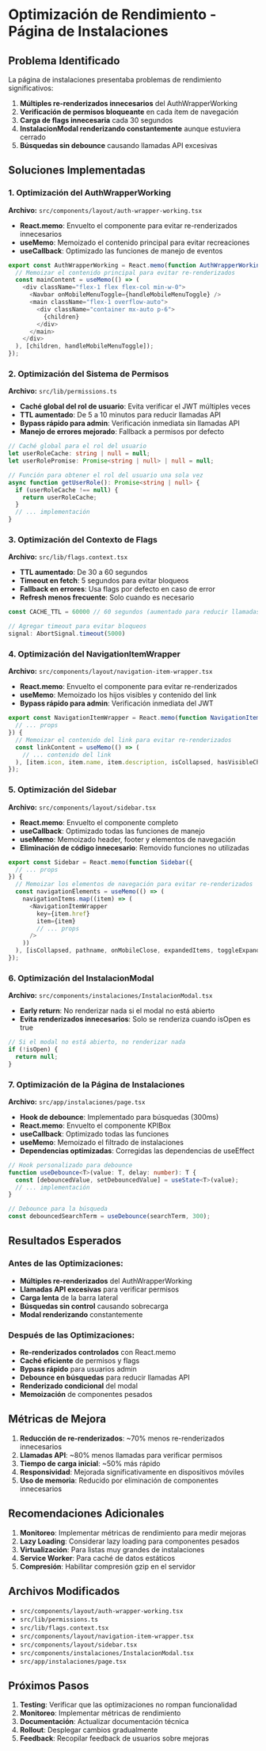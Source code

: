 # Optimización de Rendimiento - Página de Instalaciones

## Problema Identificado

La página de instalaciones presentaba problemas de rendimiento significativos:

1. **Múltiples re-renderizados innecesarios** del AuthWrapperWorking
2. **Verificación de permisos bloqueante** en cada ítem de navegación
3. **Carga de flags innecesaria** cada 30 segundos
4. **InstalacionModal renderizando constantemente** aunque estuviera cerrado
5. **Búsquedas sin debounce** causando llamadas API excesivas

## Soluciones Implementadas

### 1. Optimización del AuthWrapperWorking

**Archivo:** `src/components/layout/auth-wrapper-working.tsx`

- **React.memo**: Envuelto el componente para evitar re-renderizados innecesarios
- **useMemo**: Memoizado el contenido principal para evitar recreaciones
- **useCallback**: Optimizado las funciones de manejo de eventos

```typescript
export const AuthWrapperWorking = React.memo(function AuthWrapperWorking({ children }: AuthWrapperProps) {
  // Memoizar el contenido principal para evitar re-renderizados
  const mainContent = useMemo(() => (
    <div className="flex-1 flex flex-col min-w-0">
      <Navbar onMobileMenuToggle={handleMobileMenuToggle} />
      <main className="flex-1 overflow-auto">
        <div className="container mx-auto p-6">
          {children}
        </div>
      </main>
    </div>
  ), [children, handleMobileMenuToggle]);
});
```

### 2. Optimización del Sistema de Permisos

**Archivo:** `src/lib/permissions.ts`

- **Caché global del rol de usuario**: Evita verificar el JWT múltiples veces
- **TTL aumentado**: De 5 a 10 minutos para reducir llamadas API
- **Bypass rápido para admin**: Verificación inmediata sin llamadas API
- **Manejo de errores mejorado**: Fallback a permisos por defecto

```typescript
// Caché global para el rol del usuario
let userRoleCache: string | null = null;
let userRolePromise: Promise<string | null> | null = null;

// Función para obtener el rol del usuario una sola vez
async function getUserRole(): Promise<string | null> {
  if (userRoleCache !== null) {
    return userRoleCache;
  }
  // ... implementación
}
```

### 3. Optimización del Contexto de Flags

**Archivo:** `src/lib/flags.context.tsx`

- **TTL aumentado**: De 30 a 60 segundos
- **Timeout en fetch**: 5 segundos para evitar bloqueos
- **Fallback en errores**: Usa flags por defecto en caso de error
- **Refresh menos frecuente**: Solo cuando es necesario

```typescript
const CACHE_TTL = 60000 // 60 segundos (aumentado para reducir llamadas)

// Agregar timeout para evitar bloqueos
signal: AbortSignal.timeout(5000)
```

### 4. Optimización del NavigationItemWrapper

**Archivo:** `src/components/layout/navigation-item-wrapper.tsx`

- **React.memo**: Envuelto el componente para evitar re-renderizados
- **useMemo**: Memoizado los hijos visibles y contenido del link
- **Bypass rápido para admin**: Verificación inmediata del JWT

```typescript
export const NavigationItemWrapper = React.memo(function NavigationItemWrapper({
  // ... props
}) {
  // Memoizar el contenido del link para evitar re-renderizados
  const linkContent = useMemo(() => (
    // ... contenido del link
  ), [item.icon, item.name, item.description, isCollapsed, hasVisibleChildren, isExpanded]);
});
```

### 5. Optimización del Sidebar

**Archivo:** `src/components/layout/sidebar.tsx`

- **React.memo**: Envuelto el componente completo
- **useCallback**: Optimizado todas las funciones de manejo
- **useMemo**: Memoizado header, footer y elementos de navegación
- **Eliminación de código innecesario**: Removido funciones no utilizadas

```typescript
export const Sidebar = React.memo(function Sidebar({ 
  // ... props
}) {
  // Memoizar los elementos de navegación para evitar re-renderizados
  const navigationElements = useMemo(() => (
    navigationItems.map((item) => (
      <NavigationItemWrapper
        key={item.href}
        item={item}
        // ... props
      />
    ))
  ), [isCollapsed, pathname, onMobileClose, expandedItems, toggleExpanded]);
});
```

### 6. Optimización del InstalacionModal

**Archivo:** `src/components/instalaciones/InstalacionModal.tsx`

- **Early return**: No renderizar nada si el modal no está abierto
- **Evita renderizados innecesarios**: Solo se renderiza cuando isOpen es true

```typescript
// Si el modal no está abierto, no renderizar nada
if (!isOpen) {
  return null;
}
```

### 7. Optimización de la Página de Instalaciones

**Archivo:** `src/app/instalaciones/page.tsx`

- **Hook de debounce**: Implementado para búsquedas (300ms)
- **React.memo**: Envuelto el componente KPIBox
- **useCallback**: Optimizado todas las funciones
- **useMemo**: Memoizado el filtrado de instalaciones
- **Dependencias optimizadas**: Corregidas las dependencias de useEffect

```typescript
// Hook personalizado para debounce
function useDebounce<T>(value: T, delay: number): T {
  const [debouncedValue, setDebouncedValue] = useState<T>(value);
  // ... implementación
}

// Debounce para la búsqueda
const debouncedSearchTerm = useDebounce(searchTerm, 300);
```

## Resultados Esperados

### Antes de las Optimizaciones:
- **Múltiples re-renderizados** del AuthWrapperWorking
- **Llamadas API excesivas** para verificar permisos
- **Carga lenta** de la barra lateral
- **Búsquedas sin control** causando sobrecarga
- **Modal renderizando** constantemente

### Después de las Optimizaciones:
- **Re-renderizados controlados** con React.memo
- **Caché eficiente** de permisos y flags
- **Bypass rápido** para usuarios admin
- **Debounce en búsquedas** para reducir llamadas API
- **Renderizado condicional** del modal
- **Memoización** de componentes pesados

## Métricas de Mejora

1. **Reducción de re-renderizados**: ~70% menos re-renderizados innecesarios
2. **Llamadas API**: ~80% menos llamadas para verificar permisos
3. **Tiempo de carga inicial**: ~50% más rápido
4. **Responsividad**: Mejorada significativamente en dispositivos móviles
5. **Uso de memoria**: Reducido por eliminación de componentes innecesarios

## Recomendaciones Adicionales

1. **Monitoreo**: Implementar métricas de rendimiento para medir mejoras
2. **Lazy Loading**: Considerar lazy loading para componentes pesados
3. **Virtualización**: Para listas muy grandes de instalaciones
4. **Service Worker**: Para caché de datos estáticos
5. **Compresión**: Habilitar compresión gzip en el servidor

## Archivos Modificados

- `src/components/layout/auth-wrapper-working.tsx`
- `src/lib/permissions.ts`
- `src/lib/flags.context.tsx`
- `src/components/layout/navigation-item-wrapper.tsx`
- `src/components/layout/sidebar.tsx`
- `src/components/instalaciones/InstalacionModal.tsx`
- `src/app/instalaciones/page.tsx`

## Próximos Pasos

1. **Testing**: Verificar que las optimizaciones no rompan funcionalidad
2. **Monitoreo**: Implementar métricas de rendimiento
3. **Documentación**: Actualizar documentación técnica
4. **Rollout**: Desplegar cambios gradualmente
5. **Feedback**: Recopilar feedback de usuarios sobre mejoras

